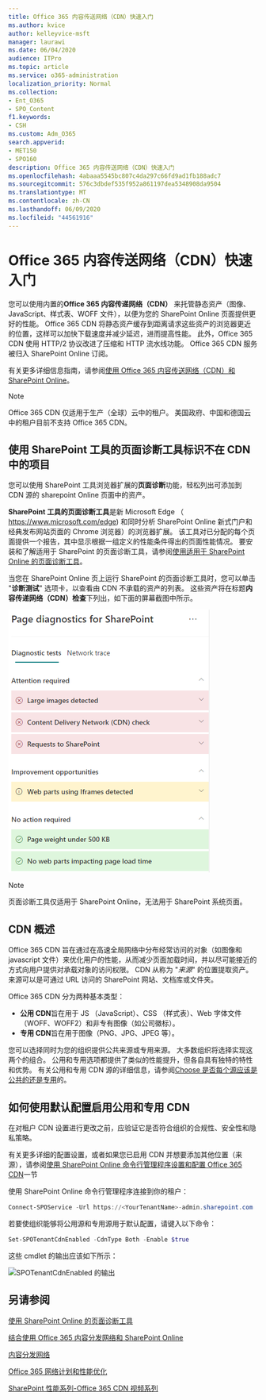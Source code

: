 ```yaml
---
title: Office 365 内容传送网络（CDN）快速入门
ms.author: kvice
author: kelleyvice-msft
manager: laurawi
ms.date: 06/04/2020
audience: ITPro
ms.topic: article
ms.service: o365-administration
localization_priority: Normal
ms.collection:
- Ent_O365
- SPO_Content
f1.keywords:
- CSH
ms.custom: Adm_O365
search.appverid:
- MET150
- SPO160
description: Office 365 内容传送网络（CDN）快速入门
ms.openlocfilehash: 4abaaa5545bc807c4da297c66fd9ad1fb188adc7
ms.sourcegitcommit: 576c3dbdef535f952a861197dea5348908da9504
ms.translationtype: MT
ms.contentlocale: zh-CN
ms.lasthandoff: 06/09/2020
ms.locfileid: "44561916"
---
```

# <a name="office-365-content-delivery-network-cdn-quickstart"></a>Office 365 内容传送网络（CDN）快速入门

您可以使用内置的**Office 365 内容传递网络（CDN）** 来托管静态资产（图像、JavaScript、样式表、WOFF 文件），以便为您的 SharePoint Online 页面提供更好的性能。 Office 365 CDN 将静态资产缓存到距离请求这些资产的浏览器更近的位置，这样可以加快下载速度并减少延迟，进而提高性能。 此外，Office 365 CDN 使用 HTTP/2 协议改进了压缩和 HTTP 流水线功能。 Office 365 CDN 服务被归入 SharePoint Online 订阅。

有关更多详细信息指南，请参阅[使用 Office 365 内容传送网络（CDN）和 SharePoint Online](use-office-365-cdn-with-spo.md)。

>[!NOTE]
>Office 365 CDN 仅适用于生产（全球）云中的租户。 美国政府、中国和德国云中的租户目前不支持 Office 365 CDN。

## <a name="use-the-page-diagnostics-for-sharepoint-tool-to-identify-items-not-in-cdn"></a>使用 SharePoint 工具的页面诊断工具标识不在 CDN 中的项目

您可以使用 SharePoint 工具浏览器扩展的**页面诊断**功能，轻松列出可添加到 CDN 源的 sharepoint Online 页面中的资产。

**SharePoint 工具的页面诊断工具**是新 Microsoft Edge （ https://www.microsoft.com/edge) 和同时分析 SharePoint Online 新式门户和经典发布网站页面的 Chrome 浏览器）的浏览器扩展。 该工具对已分配的每个页面提供一个报告，其中显示根据一组定义的性能条件得出的页面性能情况。 要安装和了解适用于 SharePoint 的页面诊断工具，请参阅[使用适用于 SharePoint Online 的页面诊断工具](https://aka.ms/perftool)。

当您在 SharePoint Online 页上运行 SharePoint 的页面诊断工具时，您可以单击 "**诊断测试**" 选项卡，以查看由 CDN 不承载的资产的列表。 这些资产将在标题**内容传递网络（CDN）检查**下列出，如下面的屏幕截图中所示。

![页面诊断](media/page-diagnostics-for-spo/pagediag-results-general.PNG)

>[!NOTE]
>页面诊断工具仅适用于 SharePoint Online，无法用于 SharePoint 系统页面。

## <a name="cdn-overview"></a>CDN 概述

Office 365 CDN 旨在通过在高速全局网络中分布经常访问的对象（如图像和 javascript 文件）来优化用户的性能，从而减少页面加载时间，并以尽可能接近的方式向用户提供对承载对象的访问权限。 CDN 从称为 "_来源_" 的位置提取资产。 来源可以是可通过 URL 访问的 SharePoint 网站、文档库或文件夹。

Office 365 CDN 分为两种基本类型：

- **公用 CDN**旨在用于 JS （JavaScript）、CSS （样式表）、Web 字体文件（WOFF、WOFF2）和非专有图像（如公司徽标）。
- **专用 CDN**旨在用于图像（PNG、JPG、JPEG 等）。

您可以选择同时为您的组织提供公共来源或专用来源。 大多数组织将选择实现这两个的组合。 公用和专用选项都提供了类似的性能提升，但各自具有独特的特性和优势。 有关公用和专用 CDN 源的详细信息，请参阅[Choose 是否每个源应该是公共的还是专用](use-office-365-cdn-with-spo.md#CDNOriginChoosePublicPrivate)的。

## <a name="how-to-enable-public-and-private-cdn-with-the-default-configuration"></a>如何使用默认配置启用公用和专用 CDN
在对租户 CDN 设置进行更改之前，应验证它是否符合组织的合规性、安全性和隐私策略。

有关更多详细的配置设置，或者如果您已启用 CDN 并想要添加其他位置（来源），请参阅[使用 SharePoint Online 命令行管理程序设置和配置 Office 365 CDN](use-office-365-cdn-with-spo.md#set-up-and-configure-the-office-365-cdn-by-using-the-sharepoint-online-management-shell)一节

使用 SharePoint Online 命令行管理程序连接到你的租户：

```PowerShell
Connect-SPOService -Url https://<YourTenantName>-admin.sharepoint.com
```

若要使组织能够将公用源和专用源用于默认配置，请键入以下命令：

```PowerShell
Set-SPOTenantCdnEnabled -CdnType Both -Enable $true
```

这些 cmdlet 的输出应该如下所示：

![SPOTenantCdnEnabled 的输出](media/O365-CDN/o365-cdn-enable-output.png)

## <a name="see-also"></a>另请参阅

[使用 SharePoint Online 的页面诊断工具](https://aka.ms/perftool)

[结合使用 Office 365 内容分发网络和 SharePoint Online](use-office-365-cdn-with-spo.md)

[内容分发网络](https://aka.ms/o365cdns)

[Office 365 网络计划和性能优化](https://aka.ms/tune)

[SharePoint 性能系列-Office 365 CDN 视频系列](https://www.youtube.com/playlist?list=PLR9nK3mnD-OWMfr1BA9mr5oCw2aJXw4WA)
